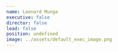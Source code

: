 ```yaml
---
name: Leonard Munga
executive: false
director: false
lead: false
position: undefined
image: ../assets/default_exec_image.png
---
```

